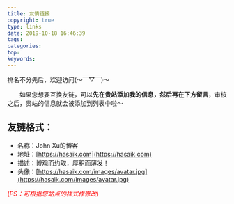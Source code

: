 ```yaml
---
title: 友情链接
copyright: true
type: links
date: 2019-10-18 16:46:39
tags:
categories:
top:
keywords:
---
```

<div class="note info"> 
    排名不分先后，欢迎访问(～￣▽￣)～
</div>

&emsp;&emsp;如果您想要互换友链，可以**先在贵站添加我的信息，然后再在下方留言**，审核之后，贵站的信息就会被添加到列表中啦～

<div class="note success">

## 友链格式：
   *   名称：John Xu的博客
   *   地址：[https://hasaik.com](https://hasaik.com)
   *   描述：博观而约取，厚积而薄发！
   *   头像：[https://hasaik.com/images/avatar.jpg](https://hasaik.com/images/avatar.jpg)
</div>

<font color="red">(_PS：可根据您站点的样式作修改_)</font>
